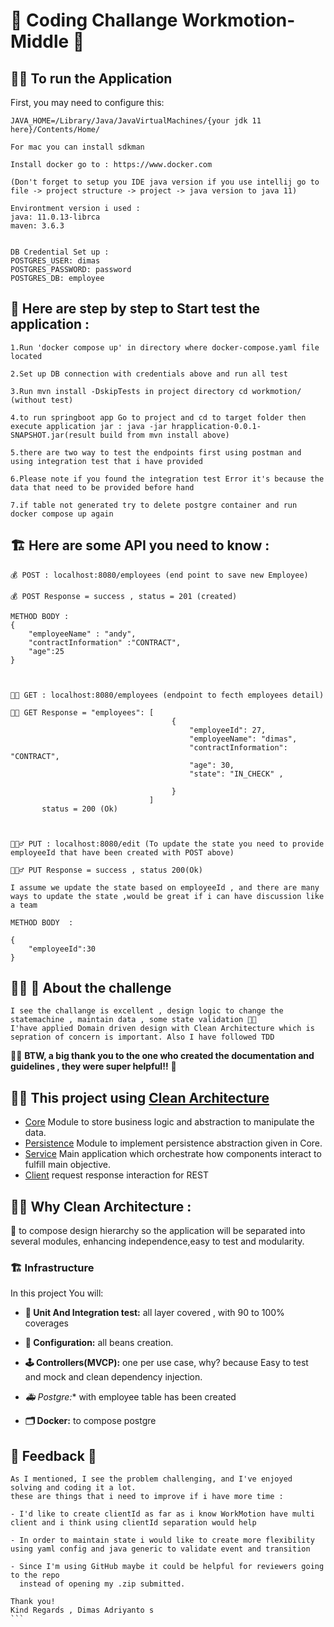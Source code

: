 # 🚀 Coding Challange Workmotion-Middle 🚀

## 🏃👾 To run the Application

First, you may need to configure this:

```
JAVA_HOME=/Library/Java/JavaVirtualMachines/{your jdk 11 here}/Contents/Home/ 

For mac you can install sdkman

Install docker go to : https://www.docker.com

(Don't forget to setup you IDE java version if you use intellij go to file -> project structure -> project -> java version to java 11)

Environtment version i used :
java: 11.0.13-librca
maven: 3.6.3


DB Credential Set up : 
POSTGRES_USER: dimas
POSTGRES_PASSWORD: password
POSTGRES_DB: employee

```

##  🦾 Here are step by step to Start test the application :
```
1.Run 'docker compose up' in directory where docker-compose.yaml file located

2.Set up DB connection with credentials above and run all test

3.Run mvn install -DskipTests in project directory cd workmotion/ (without test)

4.to run springboot app Go to project and cd to target folder then execute application jar : java -jar hrapplication-0.0.1-SNAPSHOT.jar(result build from mvn install above)

5.there are two way to test the endpoints first using postman and using integration test that i have provided 

6.Please note if you found the integration test Error it's because the data that need to be provided before hand 

7.if table not generated try to delete postgre container and run docker compose up again
```

## 🏗 Here are some API you need to know :

```
💰 POST : localhost:8080/employees (end point to save new Employee)

💰 POST Response = success , status = 201 (created)

METHOD BODY : 
{
    "employeeName" : "andy",
    "contractInformation" :"CONTRACT",
    "age":25
}



🙌🏻 GET : localhost:8080/employees (endpoint to fecth employees detail)

🙌🏻 GET Response = "employees": [
                                    {
                                        "employeeId": 27,
                                        "employeeName": "dimas",
                                        "contractInformation": "CONTRACT",
                                        "age": 30,
                                        "state": "IN_CHECK" , 

                                    }
                               ]  
       status = 200 (Ok)



🧜🏻‍♂️ PUT : localhost:8080/edit (To update the state you need to provide employeeId that have been created with POST above)

🧜🏻‍♂️ PUT Response = success , status 200(Ok)

I assume we update the state based on employeeId , and there are many ways to update the state ,would be great if i can have discussion like a team

METHOD BODY  : 

{
    "employeeId":30
}

```


## 🧑‍💻 🤖 About the challenge
```
I see the challange is excellent , design logic to change the statemachine , maintain data , some state validation 🧑‍🔬
I'have applied Domain driven design with Clean Architecture which is sepration of concern is important. Also I have followed TDD
```

🙏🏻 **BTW, a big thank you to the one who created the documentation and guidelines , they were super helpful!!** 🍦


## 🙌🏻 This project using [Clean Architecture](https://blog.cleancoder.com/uncle-bob/2012/08/13/the-clean-architecture.html)

* [Core](/core) Module to store business logic and abstraction to manipulate the data.
* [Persistence](/persistence) Module to implement persistence abstraction given in Core.
* [Service](/service) Main application which orchestrate how components interact to fulfill main objective.
* [Client](/client) request response interaction for REST


## 🧑‍🔬 Why Clean Architecture  :
🦾 to compose design hierarchy so the application will be separated into several modules, enhancing independence,easy to test and modularity. 


### 🏗 Infrastructure

In this project You will:

- **🧮 Unit And Integration test:** all layer covered , with 90 to 100% coverages


- **🧮 Configuration:** all beans creation.


- **🕹 Controllers(MVCP):** one per use case, why? because Easy to test and mock and clean dependency injection.

- *🚑 Postgre:** with employee table has been created 


- **🗂 Docker:** to compose postgre



## 🔁 Feedback 🚀
````
As I mentioned, I see the problem challenging, and I've enjoyed solving and coding it a lot.
these are things that i need to improve if i have more time :

- I'd like to create clientId as far as i know WorkMotion have multi client and i think using clientId separation would help

- In order to maintain state i would like to create more flexibility using yaml config and java generic to validate event and transition

- Since I'm using GitHub maybe it could be helpful for reviewers going to the repo
  instead of opening my .zip submitted.

Thank you!
Kind Regards , Dimas Adriyanto s
```

